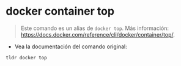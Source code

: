 # docker container top

> Este comando es un alias de `docker top`.
> Más información: <https://docs.docker.com/reference/cli/docker/container/top/>.

- Vea la documentación del comando original:

`tldr docker top`
